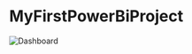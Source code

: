 # MyFirstPowerBiProject
![Dashboard](https://github.com/user-attachments/assets/38e3b20c-a2ae-48cd-a85e-0a64c12c9ef6)

